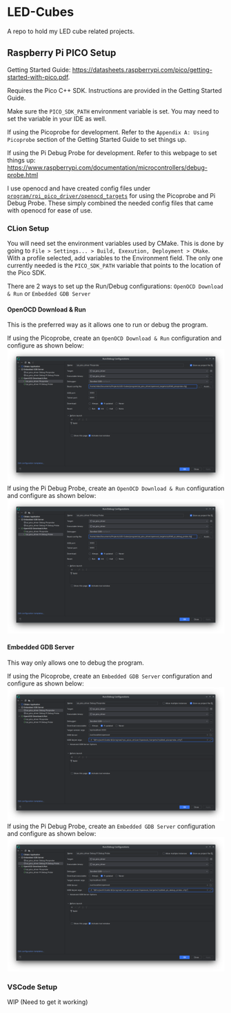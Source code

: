 # LED-Cubes
A repo to hold my LED cube related projects.

## Raspberry Pi PICO Setup
Getting Started Guide: https://datasheets.raspberrypi.com/pico/getting-started-with-pico.pdf.

Requires the Pico C++ SDK. Instructions are provided in the Getting Started Guide.

Make sure the `PICO_SDK_PATH` environment variable is set. You may need to set the variable in your IDE as well.

If using the Picoprobe for development.
Refer to the `Appendix A: Using Picoprobe` section of the Getting Started Guide to set things up.

If using the Pi Debug Probe for development.
Refer to this webpage to set things up: https://www.raspberrypi.com/documentation/microcontrollers/debug-probe.html 

I use openocd and have created config files under [`program/rpi_pico_driver/openocd_targets`](program/rpi_pico_driver/openocd_targets) for using the Picoprobe and Pi Debug Probe.
These simply combined the needed config files that came with openocd for ease of use.

### CLion Setup
You will need set the environment variables used by CMake.
This is done by going to `File > Settings... > Build, Exexution, Deployment > CMake`.
With a profile selected, add variables to the Environment field.
The only one currently needed is the `PICO_SDK_PATH` variable that points to the location of the Pico SDK.

There are 2 ways to set up the Run/Debug configurations: `OpenOCD Download & Run` or `Embedded GDB Server`

#### OpenOCD Download & Run
This is the preferred way as it allows one to run or debug the program.

If using the Picoprobe, create an `OpenOCD Download & Run` configuration and configure as shown below: ![clion_picoprobe_openocd_config.png](./doc/img/clion_picoprobe_openocd_config.png "CLion Picoprobe Configuration")
If using the Pi Debug Probe, create an `OpenOCD Download & Run` configuration and configure as shown below: ![clion_pi_debug_probe_openocd_config.png](./doc/img/clion_pi_debug_probe_openocd_config.png "CLion Pi Debug Probe Configuration")

#### Embedded GDB Server
This way only allows one to debug the program.

If using the Picoprobe, create an `Embedded GDB Server` configuration and configure as shown below: ![clion_picoprobe_embedded_config.png](./doc/img/clion_picoprobe_embedded_config.png "CLion Picoprobe Debug Only Configuration")
If using the Pi Debug Probe, create an `Embedded GDB Server` configuration and configure as shown below: ![clion_pi_debug_probe_embedded_config.png](./doc/img/clion_pi_debug_probe_embedded_config.png "CLion Pi Debug Probe Debug Only Configuration")

### VSCode Setup
WIP (Need to get it working)
